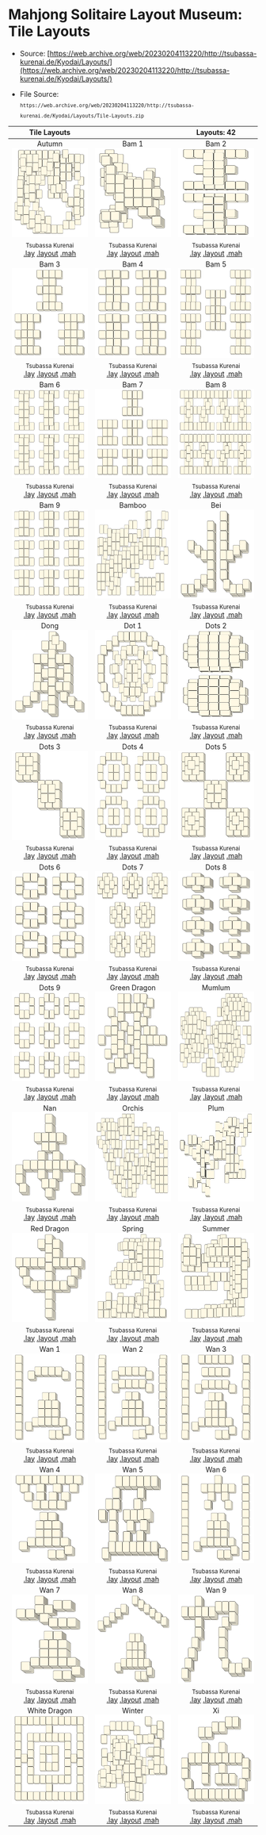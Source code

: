 # Mahjong Solitaire Layout Museum: Tile Layouts
* Source: [https://web.archive.org/web/20230204113220/http://tsubassa-kurenai.de/Kyodai/Layouts/](https://web.archive.org/web/20230204113220/http://tsubassa-kurenai.de/Kyodai/Layouts/)

* File Source:  
<sub>```https://web.archive.org/web/20230204113220/http://tsubassa-kurenai.de/Kyodai/Layouts/Tile-Layouts.zip```</sub>


|Tile Layouts||Layouts: 42|
|:--:|:--:|:--:|
|Autumn<br><img src="./autumn.svg" height="180" width="175"><br> <sub>Tsubassa Kurenai</sub> <br>[.lay](./autumn.lay)  [.layout](./autumn.layout)  [.mah](./autumn.mah) |Bam 1<br><img src="./bam_1.svg" height="180" width="175"><br> <sub>Tsubassa Kurenai</sub> <br>[.lay](./bam_1.lay)  [.layout](./bam_1.layout)  [.mah](./bam_1.mah) |Bam 2<br><img src="./bam_2.svg" height="180" width="175"><br> <sub>Tsubassa Kurenai</sub> <br>[.lay](./bam_2.lay)  [.layout](./bam_2.layout)  [.mah](./bam_2.mah) |
|Bam 3<br><img src="./bam_3.svg" height="180" width="175"><br> <sub>Tsubassa Kurenai</sub> <br>[.lay](./bam_3.lay)  [.layout](./bam_3.layout)  [.mah](./bam_3.mah) |Bam 4<br><img src="./bam_4.svg" height="180" width="175"><br> <sub>Tsubassa Kurenai</sub> <br>[.lay](./bam_4.lay)  [.layout](./bam_4.layout)  [.mah](./bam_4.mah) |Bam 5<br><img src="./bam_5.svg" height="180" width="175"><br> <sub>Tsubassa Kurenai</sub> <br>[.lay](./bam_5.lay)  [.layout](./bam_5.layout)  [.mah](./bam_5.mah) |
|Bam 6<br><img src="./bam_6.svg" height="180" width="175"><br> <sub>Tsubassa Kurenai</sub> <br>[.lay](./bam_6.lay)  [.layout](./bam_6.layout)  [.mah](./bam_6.mah) |Bam 7<br><img src="./bam_7.svg" height="180" width="175"><br> <sub>Tsubassa Kurenai</sub> <br>[.lay](./bam_7.lay)  [.layout](./bam_7.layout)  [.mah](./bam_7.mah) |Bam 8<br><img src="./bam_8.svg" height="180" width="175"><br> <sub>Tsubassa Kurenai</sub> <br>[.lay](./bam_8.lay)  [.layout](./bam_8.layout)  [.mah](./bam_8.mah) |
|Bam 9<br><img src="./bam_9.svg" height="180" width="175"><br> <sub>Tsubassa Kurenai</sub> <br>[.lay](./bam_9.lay)  [.layout](./bam_9.layout)  [.mah](./bam_9.mah) |Bamboo<br><img src="./bamboo.svg" height="180" width="175"><br> <sub>Tsubassa Kurenai</sub> <br>[.lay](./bamboo.lay)  [.layout](./bamboo.layout)  [.mah](./bamboo.mah) |Bei<br><img src="./bei.svg" height="180" width="175"><br> <sub>Tsubassa Kurenai</sub> <br>[.lay](./bei.lay)  [.layout](./bei.layout)  [.mah](./bei.mah) |
|Dong<br><img src="./dong.svg" height="180" width="175"><br> <sub>Tsubassa Kurenai</sub> <br>[.lay](./dong.lay)  [.layout](./dong.layout)  [.mah](./dong.mah) |Dot 1<br><img src="./dot_1.svg" height="180" width="175"><br> <sub>Tsubassa Kurenai</sub> <br>[.lay](./dot_1.lay)  [.layout](./dot_1.layout)  [.mah](./dot_1.mah) |Dots 2<br><img src="./dots_2.svg" height="180" width="175"><br> <sub>Tsubassa Kurenai</sub> <br>[.lay](./dots_2.lay)  [.layout](./dots_2.layout)  [.mah](./dots_2.mah) |
|Dots 3<br><img src="./dots_3.svg" height="180" width="175"><br> <sub>Tsubassa Kurenai</sub> <br>[.lay](./dots_3.lay)  [.layout](./dots_3.layout)  [.mah](./dots_3.mah) |Dots 4<br><img src="./dots_4.svg" height="180" width="175"><br> <sub>Tsubassa Kurenai</sub> <br>[.lay](./dots_4.lay)  [.layout](./dots_4.layout)  [.mah](./dots_4.mah) |Dots 5<br><img src="./dots_5.svg" height="180" width="175"><br> <sub>Tsubassa Kurenai</sub> <br>[.lay](./dots_5.lay)  [.layout](./dots_5.layout)  [.mah](./dots_5.mah) |
|Dots 6<br><img src="./dots_6.svg" height="180" width="175"><br> <sub>Tsubassa Kurenai</sub> <br>[.lay](./dots_6.lay)  [.layout](./dots_6.layout)  [.mah](./dots_6.mah) |Dots 7<br><img src="./dots_7.svg" height="180" width="175"><br> <sub>Tsubassa Kurenai</sub> <br>[.lay](./dots_7.lay)  [.layout](./dots_7.layout)  [.mah](./dots_7.mah) |Dots 8<br><img src="./dots_8.svg" height="180" width="175"><br> <sub>Tsubassa Kurenai</sub> <br>[.lay](./dots_8.lay)  [.layout](./dots_8.layout)  [.mah](./dots_8.mah) |
|Dots 9<br><img src="./dots_9.svg" height="180" width="175"><br> <sub>Tsubassa Kurenai</sub> <br>[.lay](./dots_9.lay)  [.layout](./dots_9.layout)  [.mah](./dots_9.mah) |Green Dragon<br><img src="./green_dragon.svg" height="180" width="175"><br> <sub>Tsubassa Kurenai</sub> <br>[.lay](./green_dragon.lay)  [.layout](./green_dragon.layout)  [.mah](./green_dragon.mah) |Mumlum<br><img src="./mumlum.svg" height="180" width="175"><br> <sub>Tsubassa Kurenai</sub> <br>[.lay](./mumlum.lay)  [.layout](./mumlum.layout)  [.mah](./mumlum.mah) |
|Nan<br><img src="./nan.svg" height="180" width="175"><br> <sub>Tsubassa Kurenai</sub> <br>[.lay](./nan.lay)  [.layout](./nan.layout)  [.mah](./nan.mah) |Orchis<br><img src="./orchis.svg" height="180" width="175"><br> <sub>Tsubassa Kurenai</sub> <br>[.lay](./orchis.lay)  [.layout](./orchis.layout)  [.mah](./orchis.mah) |Plum<br><img src="./plum.svg" height="180" width="175"><br> <sub>Tsubassa Kurenai</sub> <br>[.lay](./plum.lay)  [.layout](./plum.layout)  [.mah](./plum.mah) |
|Red Dragon<br><img src="./red_dragon.svg" height="180" width="175"><br> <sub>Tsubassa Kurenai</sub> <br>[.lay](./red_dragon.lay)  [.layout](./red_dragon.layout)  [.mah](./red_dragon.mah) |Spring<br><img src="./spring.svg" height="180" width="175"><br> <sub>Tsubassa Kurenai</sub> <br>[.lay](./spring.lay)  [.layout](./spring.layout)  [.mah](./spring.mah) |Summer<br><img src="./summer.svg" height="180" width="175"><br> <sub>Tsubassa Kurenai</sub> <br>[.lay](./summer.lay)  [.layout](./summer.layout)  [.mah](./summer.mah) |
|Wan 1<br><img src="./wan_1.svg" height="180" width="175"><br> <sub>Tsubassa Kurenai</sub> <br>[.lay](./wan_1.lay)  [.layout](./wan_1.layout)  [.mah](./wan_1.mah) |Wan 2<br><img src="./wan_2.svg" height="180" width="175"><br> <sub>Tsubassa Kurenai</sub> <br>[.lay](./wan_2.lay)  [.layout](./wan_2.layout)  [.mah](./wan_2.mah) |Wan 3<br><img src="./wan_3.svg" height="180" width="175"><br> <sub>Tsubassa Kurenai</sub> <br>[.lay](./wan_3.lay)  [.layout](./wan_3.layout)  [.mah](./wan_3.mah) |
|Wan 4<br><img src="./wan_4.svg" height="180" width="175"><br> <sub>Tsubassa Kurenai</sub> <br>[.lay](./wan_4.lay)  [.layout](./wan_4.layout)  [.mah](./wan_4.mah) |Wan 5<br><img src="./wan_5.svg" height="180" width="175"><br> <sub>Tsubassa Kurenai</sub> <br>[.lay](./wan_5.lay)  [.layout](./wan_5.layout)  [.mah](./wan_5.mah) |Wan 6<br><img src="./wan_6.svg" height="180" width="175"><br> <sub>Tsubassa Kurenai</sub> <br>[.lay](./wan_6.lay)  [.layout](./wan_6.layout)  [.mah](./wan_6.mah) |
|Wan 7<br><img src="./wan_7.svg" height="180" width="175"><br> <sub>Tsubassa Kurenai</sub> <br>[.lay](./wan_7.lay)  [.layout](./wan_7.layout)  [.mah](./wan_7.mah) |Wan 8<br><img src="./wan_8.svg" height="180" width="175"><br> <sub>Tsubassa Kurenai</sub> <br>[.lay](./wan_8.lay)  [.layout](./wan_8.layout)  [.mah](./wan_8.mah) |Wan 9<br><img src="./wan_9.svg" height="180" width="175"><br> <sub>Tsubassa Kurenai</sub> <br>[.lay](./wan_9.lay)  [.layout](./wan_9.layout)  [.mah](./wan_9.mah) |
|White Dragon<br><img src="./white_dragon.svg" height="180" width="175"><br> <sub>Tsubassa Kurenai</sub> <br>[.lay](./white_dragon.lay)  [.layout](./white_dragon.layout)  [.mah](./white_dragon.mah) |Winter<br><img src="./winter.svg" height="180" width="175"><br> <sub>Tsubassa Kurenai</sub> <br>[.lay](./winter.lay)  [.layout](./winter.layout)  [.mah](./winter.mah) |Xi<br><img src="./xi.svg" height="180" width="175"><br> <sub>Tsubassa Kurenai</sub> <br>[.lay](./xi.lay)  [.layout](./xi.layout)  [.mah](./xi.mah) |